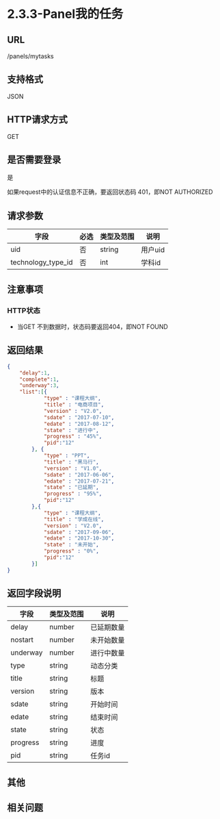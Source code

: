 # 2.3.3-Panel我的任务

## URL

/panels/mytasks

## 支持格式

JSON

## HTTP请求方式

GET

## 是否需要登录

是

如果request中的认证信息不正确，要返回状态码 401，即NOT AUTHORIZED

## 请求参数

字段 | 必选 | 类型及范围 | 说明
----|------|----------|-------------
uid                 | 否   | string   | 用户uid
technology_type_id  | 否   | int      | 学科id

## 注意事项

### HTTP状态

- 当GET 不到数据时，状态码要返回404，即NOT FOUND

## 返回结果

```json
{
    "delay":1,
    "complete":1,
    "underway":3,
    "list":[{
            "type" : "课程大纲",
            "title" : "电商项目",
            "version" : "V2.0",
            "sdate" : "2017-07-10",
            "edate" : "2017-08-12",
            "state" : "进行中",
            "progress" : "45%",
            "pid":"12"
        }, {
            "type" : "PPT",
            "title" : "黑马行",
            "version" : "V1.0",
            "sdate" : "2017-06-06",
            "edate" : "2017-07-21",
            "state" : "已延期",
            "progress" : "95%",
            "pid":"12"
        },{
            "type" : "课程大纲",
            "title" : "学成在线",
            "version" : "V2.0",
            "sdate" : "2017-09-06",
            "edate" : "2017-10-30",
            "state" : "未开始",
            "progress" : "0%",
            "pid":"12"
        }]
}
```

## 返回字段说明

字段 | 类型及范围 | 说明
----|----------|-------------
delay     | number  | 已延期数量
nostart   | number  | 未开始数量
underway  | number  | 进行中数量
type      | string  | 动态分类
title     | string  | 标题
version   | string  | 版本
sdate     | string  | 开始时间
edate     | string  | 结束时间
state     | string  | 状态
progress  | string  | 进度
pid       | string  | 任务id

## 其他

## 相关问题

